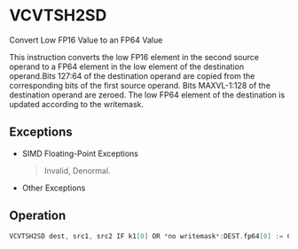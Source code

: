 # VCVTSH2SD

Convert Low FP16 Value to an FP64 Value

This instruction converts the low FP16 element in the second source operand to a FP64 element in the low element of the destination operand.Bits 127:64 of the destination operand are copied from the corresponding bits of the first source operand.
Bits MAXVL-1:128 of the destination operand are zeroed.
The low FP64 element of the destination is updated according to the writemask.

## Exceptions

- SIMD Floating-Point Exceptions
  > Invalid, Denormal.
- Other Exceptions

## Operation

```C
VCVTSH2SD dest, src1, src2 IF k1[0] OR *no writemask*:DEST.fp64[0] := Convert_fp16_to_fp64(SRC2.fp16[0])ELSE IF *zeroing*:DEST.fp64[0] := 0// else dest.fp64[0] remains unchangedDEST[127:64] := SRC1[127:64]DEST[MAXVL-1:128] := 0 Intel C/C++ Compiler Intrinsic EquivalentVCVTSH2SD __m128d _mm_cvt_roundsh_sd (__m128d a, __m128h b, const int sae);VCVTSH2SD __m128d _mm_mask_cvt_roundsh_sd (__m128d src, __mmask8 k, __m128d a, __m128h b, const int sae);VCVTSH2SD __m128d _mm_maskz_cvt_roundsh_sd (__mmask8 k, __m128d a, __m128h b, const int sae);VCVTSH2SD __m128d _mm_cvtsh_sd (__m128d a, __m128h b);VCVTSH2SD __m128d _mm_mask_cvtsh_sd (__m128d src, __mmask8 k, __m128d a, __m128h b);VCVTSH2SD __m128d _mm_maskz_cvtsh_sd (__mmask8 k, __m128d a, __m128h b);
```
